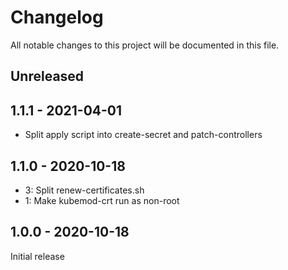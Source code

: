 # Changelog

All notable changes to this project will be documented in this file.

## Unreleased

## 1.1.1 - 2021-04-01

* Split apply script into create-secret and patch-controllers

## 1.1.0 - 2020-10-18

* 3: Split renew-certificates.sh
* 1: Make kubemod-crt run as non-root

## 1.0.0 - 2020-10-18

Initial release
